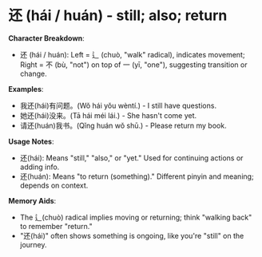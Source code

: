 # **还 (hái / huán) - still; also; return**

**Character Breakdown**:  
- 还 (hái / huán): Left = 辶 (chuò, "walk" radical), indicates movement; Right = 不 (bù, "not") on top of 一 (yī, "one"), suggesting transition or change.

**Examples**:  
- 我还(hái)有问题。(Wǒ hái yǒu wèntí.) - I still have questions.  
- 她还(hái)没来。(Tā hái méi lái.) - She hasn't come yet.  
- 请还(huán)我书。(Qǐng huán wǒ shū.) - Please return my book.

**Usage Notes**:  
- 还(hái): Means "still," "also," or "yet." Used for continuing actions or adding info.  
- 还(huán): Means "to return (something)." Different pinyin and meaning; depends on context.

**Memory Aids**:  
- The 辶(chuò) radical implies moving or returning; think "walking back" to remember "return."  
- "还(hái)" often shows something is ongoing, like you're "still" on the journey.